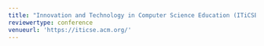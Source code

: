 ```yaml
---
title: "Innovation and Technology in Computer Science Education (ITiCSE) 2021"
reviewertype: conference
venueurl: 'https://iticse.acm.org/'
---
```

